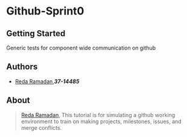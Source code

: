 # Github-Sprint0

## Getting Started
Generic tests for component wide communication on github

## Authors
- [Reda Ramadan](https://github.com/Logician724),**_37-14485_**

## About
> [Reda Ramadan](https://github.com/Logician724), This tutorial is for simulating a github working environment to train on making projects, milestones, issues, and merge conflicts. 

